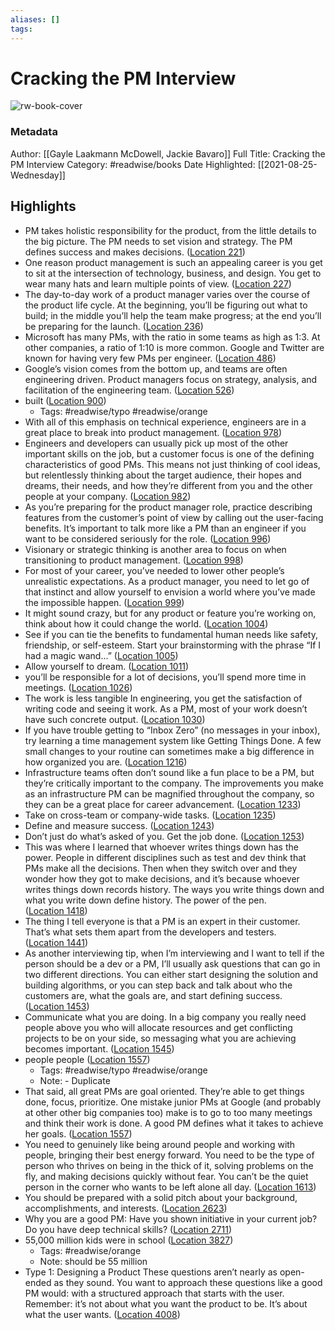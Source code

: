 ```yaml
---
aliases: []
tags:
---
```

# Cracking the PM Interview

![rw-book-cover](https://images-na.ssl-images-amazon.com/images/I/41kgVwVcL4L._SL200_.jpg)
### Metadata
Author: [[Gayle Laakmann McDowell, Jackie Bavaro]]
Full Title: Cracking the PM Interview
Category: #readwise/books
Date Highlighted: [[2021-08-25-Wednesday]]

## Highlights
- PM takes holistic responsibility for the product, from the little details to the big picture. The PM needs to set vision and strategy. The PM defines success and makes decisions. ([Location 221](https://readwise.io/to_kindle?action=open&asin=B00ISYMUR6&location=221))
- One reason product management is such an appealing career is you get to sit at the intersection of technology, business, and design. You get to wear many hats and learn multiple points of view. ([Location 227](https://readwise.io/to_kindle?action=open&asin=B00ISYMUR6&location=227))
- The day-to-day work of a product manager varies over the course of the product life cycle. At the beginning, you’ll be figuring out what to build; in the middle you’ll help the team make progress; at the end you’ll be preparing for the launch. ([Location 236](https://readwise.io/to_kindle?action=open&asin=B00ISYMUR6&location=236))
- Microsoft has many PMs, with the ratio in some teams as high as 1:3. At other companies, a ratio of 1:10 is more common. Google and Twitter are known for having very few PMs per engineer. ([Location 486](https://readwise.io/to_kindle?action=open&asin=B00ISYMUR6&location=486))
- Google’s vision comes from the bottom up, and teams are often engineering driven. Product managers focus on strategy, analysis, and facilitation of the engineering team. ([Location 526](https://readwise.io/to_kindle?action=open&asin=B00ISYMUR6&location=526))
- built ([Location 900](https://readwise.io/to_kindle?action=open&asin=B00ISYMUR6&location=900))
    - Tags: #readwise/typo #readwise/orange 
- With all of this emphasis on technical experience, engineers are in a great place to break into product management. ([Location 978](https://readwise.io/to_kindle?action=open&asin=B00ISYMUR6&location=978))
- Engineers and developers can usually pick up most of the other important skills on the job, but a customer focus is one of the defining characteristics of good PMs. This means not just thinking of cool ideas, but relentlessly thinking about the target audience, their hopes and dreams, their needs, and how they’re different from you and the other people at your company. ([Location 982](https://readwise.io/to_kindle?action=open&asin=B00ISYMUR6&location=982))
- As you’re preparing for the product manager role, practice describing features from the customer’s point of view by calling out the user-facing benefits. It’s important to talk more like a PM than an engineer if you want to be considered seriously for the role. ([Location 996](https://readwise.io/to_kindle?action=open&asin=B00ISYMUR6&location=996))
- Visionary or strategic thinking is another area to focus on when transitioning to product management. ([Location 998](https://readwise.io/to_kindle?action=open&asin=B00ISYMUR6&location=998))
- For most of your career, you’ve needed to lower other people’s unrealistic expectations. As a product manager, you need to let go of that instinct and allow yourself to envision a world where you’ve made the impossible happen. ([Location 999](https://readwise.io/to_kindle?action=open&asin=B00ISYMUR6&location=999))
- It might sound crazy, but for any product or feature you’re working on, think about how it could change the world. ([Location 1004](https://readwise.io/to_kindle?action=open&asin=B00ISYMUR6&location=1004))
- See if you can tie the benefits to fundamental human needs like safety, friendship, or self-esteem. Start your brainstorming with the phrase “If I had a magic wand...” ([Location 1005](https://readwise.io/to_kindle?action=open&asin=B00ISYMUR6&location=1005))
- Allow yourself to dream. ([Location 1011](https://readwise.io/to_kindle?action=open&asin=B00ISYMUR6&location=1011))
- you’ll be responsible for a lot of decisions, you’ll spend more time in meetings. ([Location 1026](https://readwise.io/to_kindle?action=open&asin=B00ISYMUR6&location=1026))
- The work is less tangible In engineering, you get the satisfaction of writing code and seeing it work. As a PM, most of your work doesn’t have such concrete output. ([Location 1030](https://readwise.io/to_kindle?action=open&asin=B00ISYMUR6&location=1030))
- If you have trouble getting to “Inbox Zero” (no messages in your inbox), try learning a time management system like Getting Things Done. A few small changes to your routine can sometimes make a big difference in how organized you are. ([Location 1216](https://readwise.io/to_kindle?action=open&asin=B00ISYMUR6&location=1216))
- Infrastructure teams often don’t sound like a fun place to be a PM, but they’re critically important to the company. The improvements you make as an infrastructure PM can be magnified throughout the company, so they can be a great place for career advancement. ([Location 1233](https://readwise.io/to_kindle?action=open&asin=B00ISYMUR6&location=1233))
- Take on cross-team or company-wide tasks. ([Location 1235](https://readwise.io/to_kindle?action=open&asin=B00ISYMUR6&location=1235))
- Define and measure success. ([Location 1243](https://readwise.io/to_kindle?action=open&asin=B00ISYMUR6&location=1243))
- Don’t just do what’s asked of you. Get the job done. ([Location 1253](https://readwise.io/to_kindle?action=open&asin=B00ISYMUR6&location=1253))
- This was where I learned that whoever writes things down has the power. People in different disciplines such as test and dev think that PMs make all the decisions. Then when they switch over and they wonder how they got to make decisions, and it’s because whoever writes things down records history. The ways you write things down and what you write down define history. The power of the pen. ([Location 1418](https://readwise.io/to_kindle?action=open&asin=B00ISYMUR6&location=1418))
- The thing I tell everyone is that a PM is an expert in their customer. That’s what sets them apart from the developers and testers. ([Location 1441](https://readwise.io/to_kindle?action=open&asin=B00ISYMUR6&location=1441))
- As another interviewing tip, when I’m interviewing and I want to tell if the person should be a dev or a PM, I’ll usually ask questions that can go in two different directions. You can either start designing the solution and building algorithms, or you can step back and talk about who the customers are, what the goals are, and start defining success. ([Location 1453](https://readwise.io/to_kindle?action=open&asin=B00ISYMUR6&location=1453))
- Communicate what you are doing. In a big company you really need people above you who will allocate resources and get conflicting projects to be on your side, so messaging what you are achieving becomes important. ([Location 1545](https://readwise.io/to_kindle?action=open&asin=B00ISYMUR6&location=1545))
- people people ([Location 1557](https://readwise.io/to_kindle?action=open&asin=B00ISYMUR6&location=1557))
    - Tags: #readwise/typo #readwise/orange 
    - Note: - Duplicate
- That said, all great PMs are goal oriented. They’re able to get things done, focus, prioritize. One mistake junior PMs at Google (and probably at other other big companies too) make is to go to too many meetings and think their work is done. A good PM defines what it takes to achieve her goals. ([Location 1557](https://readwise.io/to_kindle?action=open&asin=B00ISYMUR6&location=1557))
- You need to genuinely like being around people and working with people, bringing their best energy forward. You need to be the type of person who thrives on being in the thick of it, solving problems on the fly, and making decisions quickly without fear. You can’t be the quiet person in the corner who wants to be left alone all day. ([Location 1613](https://readwise.io/to_kindle?action=open&asin=B00ISYMUR6&location=1613))
- You should be prepared with a solid pitch about your background, accomplishments, and interests. ([Location 2623](https://readwise.io/to_kindle?action=open&asin=B00ISYMUR6&location=2623))
- Why you are a good PM: Have you shown initiative in your current job? Do you have deep technical skills? ([Location 2711](https://readwise.io/to_kindle?action=open&asin=B00ISYMUR6&location=2711))
- 55,000 million kids were in school ([Location 3827](https://readwise.io/to_kindle?action=open&asin=B00ISYMUR6&location=3827))
    - Tags: #readwise/orange 
    - Note: should be 55 million
- Type 1: Designing a Product These questions aren’t nearly as open-ended as they sound. You want to approach these questions like a good PM would: with a structured approach that starts with the user. Remember: it’s not about what you want the product to be. It’s about what the user wants. ([Location 4008](https://readwise.io/to_kindle?action=open&asin=B00ISYMUR6&location=4008))

